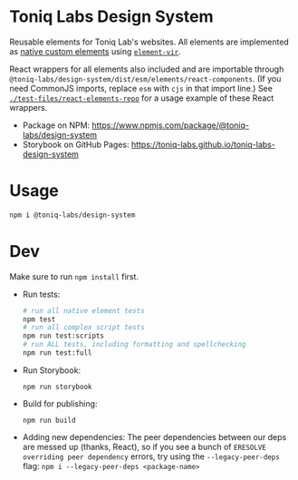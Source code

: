 # Toniq Labs Design System

Reusable elements for Toniq Lab's websites. All elements are implemented as [native custom elements](https://developer.mozilla.org/en-US/docs/Web/Web_Components/Using_custom_elements) using [`element-vir`](https://www.npmjs.com/package/element-vir).

React wrappers for all elements also included and are importable through `@toniq-labs/design-system/dist/esm/elements/react-components`. (If you need CommonJS imports, replace `esm` with `cjs` in that import line.) See [`./test-files/react-elements-repo`](https://github.com/Toniq-Labs/toniq-labs-design-system/blob/main/test-files/react-elements-repo/src/App.js) for a usage example of these React wrappers.

-   Package on NPM: https://www.npmjs.com/package/@toniq-labs/design-system
-   Storybook on GitHub Pages: https://toniq-labs.github.io/toniq-labs-design-system

# Usage

```bash
npm i @toniq-labs/design-system
```

# Dev

Make sure to run `npm install` first.

-   Run tests:
    ```bash
    # run all native element tests
    npm test
    # run all complex script tests
    npm run test:scripts
    # run ALL tests, including formatting and spellchecking
    npm run test:full
    ```
-   Run Storybook:
    ```
    npm run storybook
    ```
-   Build for publishing:
    ```
    npm run build
    ```
-   Adding new dependencies:
    The peer dependencies between our deps are messed up (thanks, React), so if you see a bunch of `ERESOLVE overriding peer dependency` errors, try using the `--legacy-peer-deps` flag: `npm i --legacy-peer-deps <package-name>`
